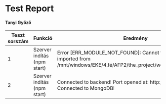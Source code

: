 # Test Report
#### Tanyi Győző

Teszt sorszám | Funkció                                                             | Eredmény                                                                                                                                | Státusz    | Megjegyzés | Tesztelő személy | Dátum
--- |---------------------------------------------------------------------|-----------------------------------------------------------------------------------------------------------------------------------------|------------| --- | --- | --- 
1 | Szerver indítás (npm start)                                         | Error [ERR_MODULE_NOT_FOUND]: Cannot find package 'routes' imported from /mnt/windows/EKE/4.fé/AFP2/the_project/webshop/server/index.js | sikertelen | - | Tanyi Győző | 2023.04.11.
2 | Szerver indítás (npm start)                                         | Connected to backend! Port opened at: http://localhost:8800/ Connected to MongoDB!                                                      | sikeres    | - | Tanyi Győző | 2023.04.11.

